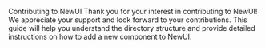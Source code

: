 Contributing to NewUI
Thank you for your interest in contributing to NewUI! We appreciate your support and look forward to your contributions. This guide will help you understand the directory structure and provide detailed instructions on how to add a new component to NewUI.
